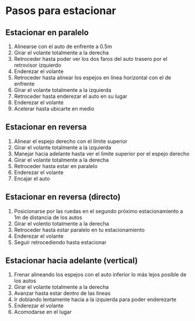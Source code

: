 # Pasos para estacionar

## Estacionar en paralelo
1. Alinearse con el auto de enfrente a 0.5m 
2. Girar el volante totalmente a la derecha
3. Retroceder hasta poder ver los dos faros del auto trasero por el retrovisor izquierdo
4. Enderezar el volante
5. Retroceder hasta alinear los espejos en línea horizontal con el de enfrente
6. Girar el volante totalmente a la izquierda
7. Retroceder hasta enderezar el auto en su lugar
8. Enderezar el volante
9. Acelerar hasta ubicarte en medio

## Estacionar en reversa
1. Alinear el espejo derecho con el límite superior
2. Girar el volante totalmente a la izquierda
3. Manejar hacia adelante hasta ver el límite superior por el espejo derecho
4. Girar el volante totalmente a la derecha
5. Retroceder hasta estar en paralelo
6. Enderezar el volante
7. Encajar el auto

## Estacionar en reversa (directo)
1. Posicionarse por las ruedas en el segundo próximo estacionamiento a 1m de distancia de los autos
2. Girar el volento totalmente a la derecha
3. Retroceder hasta estar paralelo en tu estacionamiento
4. Enderezar el volante
5. Seguir retrocediendo hasta estacionar

## Estacionar hacia adelante (vertical)
1. Frenar alineando los espejos con el auto inferior lo más lejos posible de los autos
2. Girar el volante totalmente a la derecha
3. Avanzar hasta estar dentro de las líneas
4. Ir doblando lentamente hacia a la izquierda para poder enderezarte
5. Enderezar el volante
6. Acomodarse en el lugar


